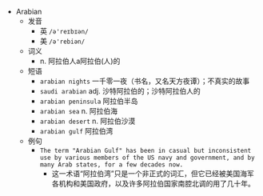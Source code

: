 - Arabian
  - 发音
    - 英 `/ə'reɪbɪən/`
    - 美 `/ə'rebiən/`
  - 词义
    - n. 阿拉伯人a阿拉伯(人)的
  - 短语
    - `arabian nights` 一千零一夜（书名，又名天方夜谭）；不真实的故事 
    - `saudi arabian` adj. 沙特阿拉伯的；沙特阿拉伯人的 
    - `arabian peninsula` 阿拉伯半岛 
    - `arabian sea` n. 阿拉伯海 
    - `arabian desert` n. 阿拉伯沙漠 
    - `arabian gulf` 阿拉伯湾 
  - 例句
    - `The term "Arabian Gulf" has been in casual but inconsistent use by various members of the US navy and government, and by many Arab states, for a few decades now.`
      - 这一术语“阿拉伯湾”只是一个非正式的词汇，但它已经被美国海军各机构和美国政府，以及许多阿拉伯国家南腔北调的用了几十年。

